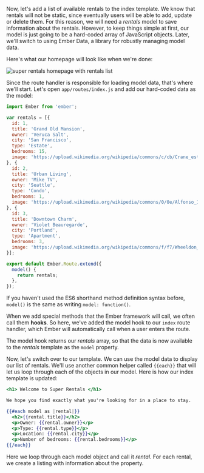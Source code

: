 Now, let's add a list of available rentals to the index template. We know that rentals will not be static, since eventually users will be able to add, update or delete them.  For this reason, we will need a _rentals_ model to save information about the rentals. However, to keep things simple at first, our model is just going to be a hard-coded array of JavaScript objects. Later, we'll switch to using Ember Data, a library for robustly managing model data.

Here's what our homepage will look like when we're done:

![super rentals homepage with rentals list](../../images/models/super-rentals-index-with-list.png)

Since the route handler is responsible for loading model data, that's where we'll start. Let's open `app/routes/index.js` and add our hard-coded data as the model:

```app/routes/index.js
import Ember from 'ember';

var rentals = [{
  id: 1,
  title: 'Grand Old Mansion',
  owner: 'Veruca Salt',
  city: 'San Francisco',
  type: 'Estate',
  bedrooms: 15,
  image: 'https://upload.wikimedia.org/wikipedia/commons/c/cb/Crane_estate_(5).jpg'
}, {
  id: 2,
  title: 'Urban Living',
  owner: 'Mike TV',
  city: 'Seattle',
  type: 'Condo',
  bedrooms: 1,
  image: 'https://upload.wikimedia.org/wikipedia/commons/0/0e/Alfonso_13_Highrise_Tegucigalpa.jpg'
}, {
  id: 3,
  title: 'Downtown Charm',
  owner: 'Violet Beauregarde',
  city: 'Portland',
  type: 'Apartment',
  bedrooms: 3,
  image: 'https://upload.wikimedia.org/wikipedia/commons/f/f7/Wheeldon_Apartment_Building_-_Portland_Oregon.jpg'
}];

export default Ember.Route.extend({
  model() {
    return rentals;
  },
});
```

If you haven't used the ES6 shorthand method definition syntax before, `model()` is the same as writing `model: function()`.

When we add special methods that the Ember framework will call, we often call them **hooks**. So here, we've added the model hook to our `index` route handler, which Ember will automatically call when a user enters the route.

The model hook returns our _rentals_ array, so that the data is now available to the _rentals_ template as the `model` property.

Now, let's switch over to our template. We can use the model data to display our list of rentals.  We'll use another common helper called `{{each}}` that will let us loop through each of the objects in our model.  Here is how our index template is updated:

```app/templates/index.hbs
<h1> Welcome to Super Rentals </h1>

We hope you find exactly what you're looking for in a place to stay.

{{#each model as |rental|}}
  <h2>{{rental.title}}</h2>
  <p>Owner: {{rental.owner}}</p>
  <p>Type: {{rental.type}}</p>
  <p>Location: {{rental.city}}</p>
  <p>Number of bedrooms: {{rental.bedrooms}}</p>
{{/each}}
```

Here we loop through each model object and call it _rental_. For each
rental, we create a listing with information about the property.

